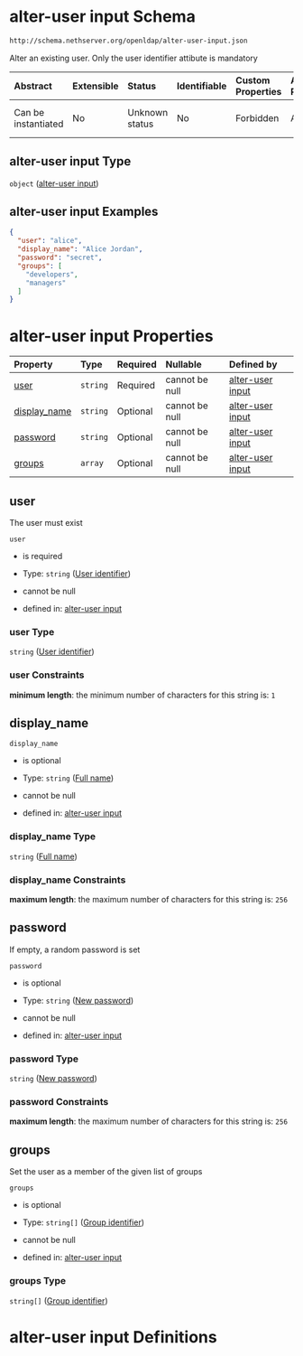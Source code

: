 # alter-user input Schema

```txt
http://schema.nethserver.org/openldap/alter-user-input.json
```

Alter an existing user. Only the user identifier attibute is mandatory

| Abstract            | Extensible | Status         | Identifiable | Custom Properties | Additional Properties | Access Restrictions | Defined In                                                                     |
| :------------------ | :--------- | :------------- | :----------- | :---------------- | :-------------------- | :------------------ | :----------------------------------------------------------------------------- |
| Can be instantiated | No         | Unknown status | No           | Forbidden         | Allowed               | none                | [alter-user-input.json](openldap/alter-user-input.json "open original schema") |

## alter-user input Type

`object` ([alter-user input](alter-user-input.md))

## alter-user input Examples

```json
{
  "user": "alice",
  "display_name": "Alice Jordan",
  "password": "secret",
  "groups": [
    "developers",
    "managers"
  ]
}
```

# alter-user input Properties

| Property                       | Type     | Required | Nullable       | Defined by                                                                                                                                           |
| :----------------------------- | :------- | :------- | :------------- | :--------------------------------------------------------------------------------------------------------------------------------------------------- |
| [user](#user)                  | `string` | Required | cannot be null | [alter-user input](alter-user-input-properties-user-identifier.md "http://schema.nethserver.org/openldap/alter-user-input.json#/properties/user")    |
| [display\_name](#display_name) | `string` | Optional | cannot be null | [alter-user input](alter-user-input-properties-full-name.md "http://schema.nethserver.org/openldap/alter-user-input.json#/properties/display_name")  |
| [password](#password)          | `string` | Optional | cannot be null | [alter-user input](alter-user-input-properties-new-password.md "http://schema.nethserver.org/openldap/alter-user-input.json#/properties/password")   |
| [groups](#groups)              | `array`  | Optional | cannot be null | [alter-user input](alter-user-input-properties-group-membership.md "http://schema.nethserver.org/openldap/alter-user-input.json#/properties/groups") |

## user

The user must exist

`user`

*   is required

*   Type: `string` ([User identifier](alter-user-input-properties-user-identifier.md))

*   cannot be null

*   defined in: [alter-user input](alter-user-input-properties-user-identifier.md "http://schema.nethserver.org/openldap/alter-user-input.json#/properties/user")

### user Type

`string` ([User identifier](alter-user-input-properties-user-identifier.md))

### user Constraints

**minimum length**: the minimum number of characters for this string is: `1`

## display\_name



`display_name`

*   is optional

*   Type: `string` ([Full name](alter-user-input-properties-full-name.md))

*   cannot be null

*   defined in: [alter-user input](alter-user-input-properties-full-name.md "http://schema.nethserver.org/openldap/alter-user-input.json#/properties/display_name")

### display\_name Type

`string` ([Full name](alter-user-input-properties-full-name.md))

### display\_name Constraints

**maximum length**: the maximum number of characters for this string is: `256`

## password

If empty, a random password is set

`password`

*   is optional

*   Type: `string` ([New password](alter-user-input-properties-new-password.md))

*   cannot be null

*   defined in: [alter-user input](alter-user-input-properties-new-password.md "http://schema.nethserver.org/openldap/alter-user-input.json#/properties/password")

### password Type

`string` ([New password](alter-user-input-properties-new-password.md))

### password Constraints

**maximum length**: the maximum number of characters for this string is: `256`

## groups

Set the user as a member of the given list of groups

`groups`

*   is optional

*   Type: `string[]` ([Group identifier](alter-user-input-properties-group-membership-group-identifier.md))

*   cannot be null

*   defined in: [alter-user input](alter-user-input-properties-group-membership.md "http://schema.nethserver.org/openldap/alter-user-input.json#/properties/groups")

### groups Type

`string[]` ([Group identifier](alter-user-input-properties-group-membership-group-identifier.md))

# alter-user input Definitions
